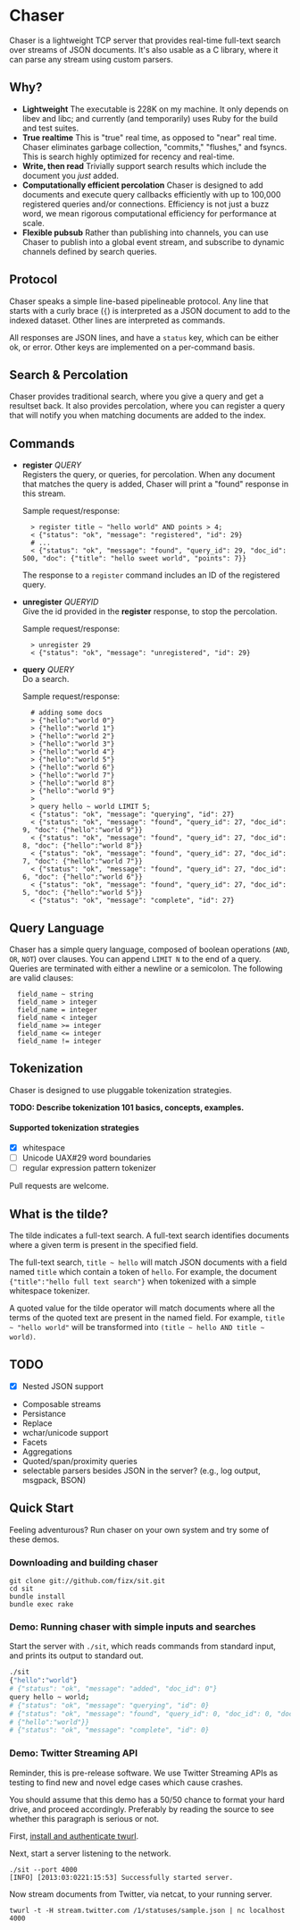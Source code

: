 # Chaser

Chaser is a lightweight TCP server that provides real-time full-text search over
streams of JSON documents. It's also usable as a C library, where it can parse
any stream using custom parsers.

## Why?

* **Lightweight**
  The executable is 228K on my machine.  It only depends on libev and libc;
  and currently (and temporarily) uses Ruby for the build and test suites.
* **True realtime**
  This is "true" real time, as opposed to "near" real time. Chaser eliminates
  garbage collection, "commits," "flushes," and fsyncs. This is search highly
  optimized for recency and real-time.
* **Write, then read**
  Trivially support search results which include the document you _just_ added.
* **Computationally efficient percolation**
  Chaser is designed to add documents and execute query callbacks efficiently with
  up to 100,000 registered queries and/or connections. Efficiency is not just a
  buzz word, we mean rigorous computational efficiency for performance at scale.
* **Flexible pubsub**
  Rather than publishing into channels, you can use Chaser to publish into a global
  event stream, and subscribe to dynamic channels defined by search queries.

## Protocol

Chaser speaks a simple line-based pipelineable protocol.  Any line that starts with
a curly brace (`{`) is interpreted as a JSON document to add to the indexed
dataset. Other lines are interpreted as commands.

All responses are JSON lines, and have a `status` key, which can be either ok,
or error.  Other keys are implemented on a per-command basis.

## Search & Percolation

Chaser provides traditional search, where you give a query and get a resultset
back.  It also provides percolation, where you can register a query that will
notify you when matching documents are added to the index.

## Commands

* **register** _QUERY_    
  Registers the query, or queries, for percolation.  When any document that
  matches the query is added, Chaser will print a "found" response in this stream.

  Sample request/response:    
  
        > register title ~ "hello world" AND points > 4;
        < {"status": "ok", "message": "registered", "id": 29}
        # ...
        < {"status": "ok", "message": "found", "query_id": 29, "doc_id": 500, "doc": {"title": "hello sweet world", "points": 7}}
  
  The response to a `register` command includes an ID of the registered query.

* **unregister** _QUERYID_    
  Give the id provided in the **register** response, to stop the percolation.

  Sample request/response:    
  
        > unregister 29
        < {"status": "ok", "message": "unregistered", "id": 29}

* **query** _QUERY_    
  Do a search.
  
  Sample request/response:

        # adding some docs
        > {"hello":"world 0"}
        > {"hello":"world 1"}
        > {"hello":"world 2"}
        > {"hello":"world 3"}
        > {"hello":"world 4"}
        > {"hello":"world 5"}
        > {"hello":"world 6"}
        > {"hello":"world 7"}
        > {"hello":"world 8"}
        > {"hello":"world 9"}
        >
        > query hello ~ world LIMIT 5;
        < {"status": "ok", "message": "querying", "id": 27}
        < {"status": "ok", "message": "found", "query_id": 27, "doc_id": 9, "doc": {"hello":"world 9"}}
        < {"status": "ok", "message": "found", "query_id": 27, "doc_id": 8, "doc": {"hello":"world 8"}}
        < {"status": "ok", "message": "found", "query_id": 27, "doc_id": 7, "doc": {"hello":"world 7"}}
        < {"status": "ok", "message": "found", "query_id": 27, "doc_id": 6, "doc": {"hello":"world 6"}}
        < {"status": "ok", "message": "found", "query_id": 27, "doc_id": 5, "doc": {"hello":"world 5"}}
        < {"status": "ok", "message": "complete", "id": 27}

## Query Language

Chaser has a simple query language, composed of boolean operations (`AND`, `OR`,
`NOT`) over clauses. You can append `LIMIT N` to the end of a query. Queries
are terminated with either a newline or a semicolon. The following are valid
clauses:

      field_name ~ string 
      field_name > integer
      field_name = integer
      field_name < integer
      field_name >= integer
      field_name <= integer
      field_name != integer

## Tokenization

Chaser is designed to use pluggable tokenization strategies.

__TODO: Describe tokenization 101 basics, concepts, examples.__

#### Supported tokenization strategies

- [x] whitespace
- [ ] Unicode UAX#29 word boundaries
- [ ] regular expression pattern tokenizer

Pull requests are welcome.

## What is the tilde?

The tilde indicates a full-text search. A full-text search identifies documents
where a given term is present in the specified field.

The full-text search, `title ~ hello` will match JSON documents with a field
named `title` which contain a token of `hello`. For example, the document
`{"title":"hello full text search"}` when tokenized with a simple whitespace
tokenizer.

A quoted value for the tilde operator will match documents where all the terms
of the quoted text are present in the named field. For example, `title ~ "hello
world"` will be transformed into `(title ~ hello AND title ~ world)`.

## TODO

* [x] Nested JSON support
* Composable streams
* Persistance
* Replace
* wchar/unicode support
* Facets
* Aggregations
* Quoted/span/proximity queries
* selectable parsers besides JSON in the server? (e.g., log output, msgpack,
  BSON)

## Quick Start

Feeling adventurous? Run chaser on your own system and try some of these demos.

### Downloading and building chaser

```
git clone git://github.com/fizx/sit.git
cd sit
bundle install
bundle exec rake
```

### Demo: Running chaser with simple inputs and searches

Start the server with `./sit`, which reads commands from standard input, and
prints its output to standard out.

```sh
./sit
{"hello":"world"}
# {"status": "ok", "message": "added", "doc_id": 0"}
query hello ~ world;
# {"status": "ok", "message": "querying", "id": 0}
# {"status": "ok", "message": "found", "query_id": 0, "doc_id": 0, "doc":
# {"hello":"world"}}
# {"status": "ok", "message": "complete", "id": 0}
```


### Demo: Twitter Streaming API

Reminder, this is pre-release software. We use Twitter Streaming APIs as testing
to find new and novel edge cases which cause crashes.

You should assume that this demo has a 50/50 chance to format your hard drive,
and proceed accordingly. Preferably by reading the source to see whether this
paragraph is serious or not.

First, [install and authenticate twurl](https://github.com/marcel/twurl).

Next, start a server listening to the network.

```
./sit --port 4000
[INFO] [2013:03:0221:15:53] Successfully started server.
```

Now stream documents from Twitter, via netcat, to your running server.

```
twurl -t -H stream.twitter.com /1/statuses/sample.json | nc localhost 4000
```

